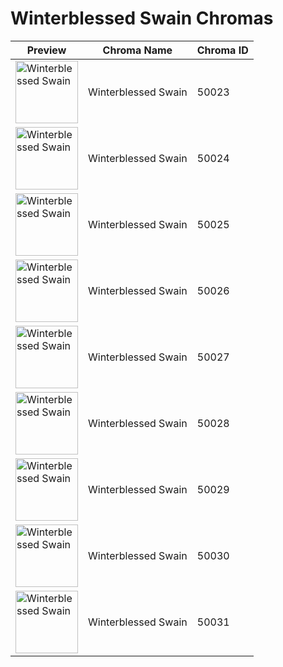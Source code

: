 # Winterblessed Swain Chromas

| Preview | Chroma Name | Chroma ID |
|---|---|---|
| <img src='https://raw.communitydragon.org/latest/plugins/rcp-be-lol-game-data/global/default/v1/champion-chroma-images/50/50023.png' alt='Winterblessed Swain' width='100'> | Winterblessed Swain | 50023 |
| <img src='https://raw.communitydragon.org/latest/plugins/rcp-be-lol-game-data/global/default/v1/champion-chroma-images/50/50024.png' alt='Winterblessed Swain' width='100'> | Winterblessed Swain | 50024 |
| <img src='https://raw.communitydragon.org/latest/plugins/rcp-be-lol-game-data/global/default/v1/champion-chroma-images/50/50025.png' alt='Winterblessed Swain' width='100'> | Winterblessed Swain | 50025 |
| <img src='https://raw.communitydragon.org/latest/plugins/rcp-be-lol-game-data/global/default/v1/champion-chroma-images/50/50026.png' alt='Winterblessed Swain' width='100'> | Winterblessed Swain | 50026 |
| <img src='https://raw.communitydragon.org/latest/plugins/rcp-be-lol-game-data/global/default/v1/champion-chroma-images/50/50027.png' alt='Winterblessed Swain' width='100'> | Winterblessed Swain | 50027 |
| <img src='https://raw.communitydragon.org/latest/plugins/rcp-be-lol-game-data/global/default/v1/champion-chroma-images/50/50028.png' alt='Winterblessed Swain' width='100'> | Winterblessed Swain | 50028 |
| <img src='https://raw.communitydragon.org/latest/plugins/rcp-be-lol-game-data/global/default/v1/champion-chroma-images/50/50029.png' alt='Winterblessed Swain' width='100'> | Winterblessed Swain | 50029 |
| <img src='https://raw.communitydragon.org/latest/plugins/rcp-be-lol-game-data/global/default/v1/champion-chroma-images/50/50030.png' alt='Winterblessed Swain' width='100'> | Winterblessed Swain | 50030 |
| <img src='https://raw.communitydragon.org/latest/plugins/rcp-be-lol-game-data/global/default/v1/champion-chroma-images/50/50031.png' alt='Winterblessed Swain' width='100'> | Winterblessed Swain | 50031 |

